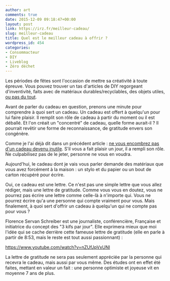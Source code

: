 ```yaml
---
author: art
comments: true
date: 2015-12-09 09:18:47+00:00
layout: post
link: https://irz.fr/meilleur-cadeau/
slug: meilleur-cadeau
title: Quel est le meilleur cadeau à offrir ?
wordpress_id: 454
categories:
- Consommacteur
- DIY
- Liveblog
- Zéro déchet
---
```


Les périodes de fêtes sont l'occasion de mettre sa créativité à toute épreuve. Vous pouvez trouver un tas d'articles de DIY regorgeant d'inventivité, faits avec de matériaux durables/recyclables, des objets utiles, [ou pas du tout](http://irz.fr/guide-cadeau/).

Avant de parler du cadeau en question, prenons une minute pour comprendre à quoi sert un cadeau. Un cadeau est offert à quelqu'un pour lui faire plaisir. Il remplit son rôle de cadeau à partir du moment ou il est déballé. Et l'on créait un "concentré" de cadeau, quelle forme aurait-il ? Il pourrait revêtir une forme de reconnaissance, de gratitude envers son congénère.

Comme je l'ai déjà dit dans un précédent article : [ne vous encombrez pas d'un cadeau devenu inutile](https://irz.frla-magie-du-rangement/). S’il vous a fait plaisir un jour, il a rempli son rôle. Ne culpabilisez pas de le jeter, personne ne vous en voudra.

Aujourd'hui, le cadeau dont je vais vous parler demande des matériaux que vous avez forcément à la maison : un stylo et du papier ou un bout de carton récupéré pour écrire.

Oui, ce cadeau est une lettre. Ce n'est pas une simple lettre que vous allez rédiger, mais une lettre de gratitude. Comme vous vous en doutez, vous ne pourrez pas écrire une lettre comme celle-là à n'importe qui. Vous ne pourrez écrire qu'a une personne qui compte vraiment pour vous. Mais finalement, à quoi sert d'offrir un cadeau à quelqu'un qui ne compte pas pour vous ?

Florence Servan Schreiber est une journaliste, conférencière, Française et initiatrice du concept des "3 kifs par jour". Elle exprimera mieux que moi l'idée qui se cache derrière cette fameuse lettre de gratitude (elle en parle à partir de 8:53, mais le reste est tout aussi passionnant) :

https://www.youtube.com/watch?v=nZUfJpVxUNI

La lettre de gratitude ne sera pas seulement appréciée par la personne qui recevra le cadeau, mais aussi par vous même. Des études ont en effet été faites, mettant en valeur un fait : une personne optimiste et joyeuse vit en moyenne 7 ans de plus.
